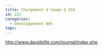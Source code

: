 ```yaml
---
title: Chargement d'image & CSS
id: 222
categories:
  - Développement Web
tags:
---
```


http://www.davidslife.com/journal/index.php